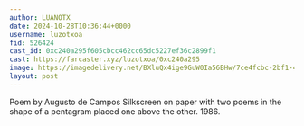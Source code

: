 ```yaml
---
author: LUANOTX
date: 2024-10-28T10:36:44+0000
username: luzotxoa
fid: 526424
cast_id: 0xc240a295f605cbcc462cc65dc5227ef36c2899f1
cast: https://farcaster.xyz/luzotxoa/0xc240a295
image: https://imagedelivery.net/BXluQx4ige9GuW0Ia56BHw/7ce4fcbc-2bf1-4317-628c-f4f3495a6800/original
layout: post
---
```


Poem by Augusto de Campos
Silkscreen on paper with two poems in the shape of a pentagram placed one above the other. 1986.

<img src='https://imagedelivery.net/BXluQx4ige9GuW0Ia56BHw/7ce4fcbc-2bf1-4317-628c-f4f3495a6800/original' alt='' referrerpolicy='no-referrer'/>
